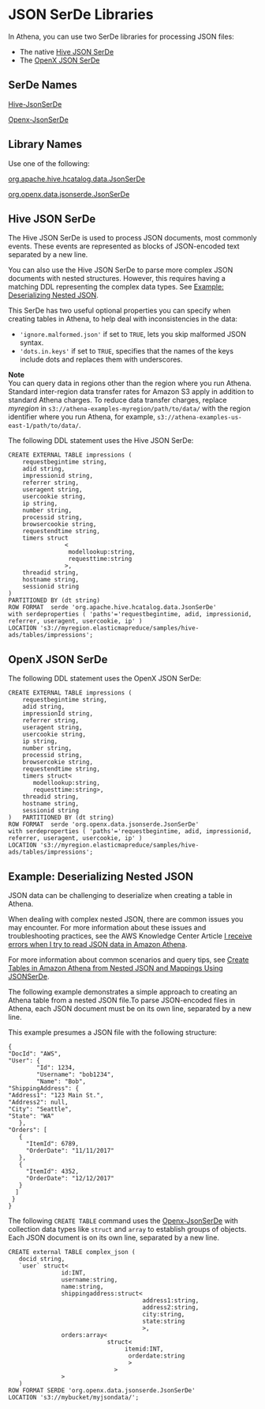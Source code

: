 # JSON SerDe Libraries<a name="json"></a>

In Athena, you can use two SerDe libraries for processing JSON files:
+ The native [Hive JSON SerDe](#hivejson) 
+ The [OpenX JSON SerDe](#openxjson) 

## SerDe Names<a name="serde-names"></a>

 [Hive\-JsonSerDe](https://cwiki.apache.org/confluence/display/Hive/LanguageManual+DDL#LanguageManualDDL-JSON) 

 [Openx\-JsonSerDe](https://github.com/rcongiu/Hive-JSON-Serde) 

## Library Names<a name="library-names"></a>

Use one of the following:

 [org\.apache\.hive\.hcatalog\.data\.JsonSerDe](https://cwiki.apache.org/confluence/display/Hive/LanguageManual+DDL#LanguageManualDDL-JSON) 

 [org\.openx\.data\.jsonserde\.JsonSerDe](https://github.com/rcongiu/Hive-JSON-Serde) 

## Hive JSON SerDe<a name="hivejson"></a>

The Hive JSON SerDe is used to process JSON documents, most commonly events\. These events are represented as blocks of JSON\-encoded text separated by a new line\.

You can also use the Hive JSON SerDe to parse more complex JSON documents with nested structures\. However, this requires having a matching DDL representing the complex data types\. See [Example: Deserializing Nested JSON](#nested-json-serde-example)\.

This SerDe has two useful optional properties you can specify when creating tables in Athena, to help deal with inconsistencies in the data:
+  `'ignore.malformed.json'` if set to `TRUE`, lets you skip malformed JSON syntax\.
+  `'dots.in.keys'` if set to `TRUE`, specifies that the names of the keys include dots and replaces them with underscores\.

**Note**  
You can query data in regions other than the region where you run Athena\. Standard inter\-region data transfer rates for Amazon S3 apply in addition to standard Athena charges\. To reduce data transfer charges, replace *myregion* in `s3://athena-examples-myregion/path/to/data/` with the region identifier where you run Athena, for example, `s3://athena-examples-us-east-1/path/to/data/`\.

The following DDL statement uses the Hive JSON SerDe:

```
CREATE EXTERNAL TABLE impressions (
    requestbegintime string,
    adid string,
    impressionid string,
    referrer string,
    useragent string,
    usercookie string,
    ip string,
    number string,
    processid string,
    browsercookie string,
    requestendtime string,
    timers struct
                <
                 modellookup:string, 
                 requesttime:string
                >,
    threadid string, 
    hostname string,
    sessionid string
)   
PARTITIONED BY (dt string)
ROW FORMAT  serde 'org.apache.hive.hcatalog.data.JsonSerDe'
with serdeproperties ( 'paths'='requestbegintime, adid, impressionid, referrer, useragent, usercookie, ip' )
LOCATION 's3://myregion.elasticmapreduce/samples/hive-ads/tables/impressions';
```

## OpenX JSON SerDe<a name="openxjson"></a>

The following DDL statement uses the OpenX JSON SerDe:

```
CREATE EXTERNAL TABLE impressions (
    requestbegintime string,
    adid string,
    impressionId string,
    referrer string,
    useragent string,
    usercookie string,
    ip string,
    number string,
    processid string,
    browsercokie string,
    requestendtime string,
    timers struct<
       modellookup:string, 
       requesttime:string>,
    threadid string, 
    hostname string,
    sessionid string
)   PARTITIONED BY (dt string)
ROW FORMAT  serde 'org.openx.data.jsonserde.JsonSerDe'
with serdeproperties ( 'paths'='requestbegintime, adid, impressionid, referrer, useragent, usercookie, ip' )
LOCATION 's3://myregion.elasticmapreduce/samples/hive-ads/tables/impressions';
```

## Example: Deserializing Nested JSON<a name="nested-json-serde-example"></a>

JSON data can be challenging to deserialize when creating a table in Athena\.

 When dealing with complex nested JSON, there are common issues you may encounter\. For more information about these issues and troubleshooting practices, see the AWS Knowledge Center Article [I receive errors when I try to read JSON data in Amazon Athena](https://aws.amazon.com/premiumsupport/knowledge-center/error-json-athena/)\. 

For more information about common scenarios and query tips, see [Create Tables in Amazon Athena from Nested JSON and Mappings Using JSONSerDe](http://aws.amazon.com/blogs/big-data/create-tables-in-amazon-athena-from-nested-json-and-mappings-using-jsonserde/)\.

The following example demonstrates a simple approach to creating an Athena table from a nested JSON file\.To parse JSON\-encoded files in Athena, each JSON document must be on its own line, separated by a new line\. 

This example presumes a JSON file with the following structure:

```
{
"DocId": "AWS",
"User": {
        "Id": 1234,
        "Username": "bob1234", 
        "Name": "Bob",
"ShippingAddress": {
"Address1": "123 Main St.",
"Address2": null,
"City": "Seattle",
"State": "WA"
   },
"Orders": [
   {
     "ItemId": 6789,
     "OrderDate": "11/11/2017" 
   },
   {
     "ItemId": 4352,
     "OrderDate": "12/12/2017"
   }
  ]
 }
}
```

The following `CREATE TABLE` command uses the [Openx\-JsonSerDe](https://github.com/rcongiu/Hive-JSON-Serde) with collection data types like `struct` and `array` to establish groups of objects\. Each JSON document is on its own line, separated by a new line\.

```
CREATE external TABLE complex_json (
   docid string,
   `user` struct<
               id:INT,
               username:string,
               name:string,
               shippingaddress:struct<
                                      address1:string,
                                      address2:string,
                                      city:string,
                                      state:string
                                      >,
               orders:array<
                            struct<
                                 itemid:INT,
                                  orderdate:string
                                  >
                              >
               >
   )
ROW FORMAT SERDE 'org.openx.data.jsonserde.JsonSerDe'
LOCATION 's3://mybucket/myjsondata/';
```